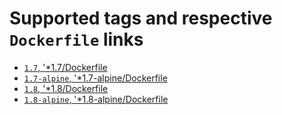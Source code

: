 # Supported tags and respective `Dockerfile` links

- [`1.7`, '*1.7/Dockerfile](https://github.com/jgsqware/go-glide/blob/master/1.7/Dockerfile)
- [`1.7-alpine`, '*1.7-alpine/Dockerfile](https://github.com/jgsqware/go-glide/blob/master/1.7-alpine/Dockerfile)
- [`1.8`, '*1.8/Dockerfile](https://github.com/jgsqware/go-glide/blob/master/1.8/Dockerfile)
- [`1.8-alpine`, '*1.8-alpine/Dockerfile](https://github.com/jgsqware/go-glide/blob/master/1.8-alpine/Dockerfile)